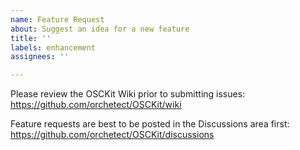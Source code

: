 ```yaml
---
name: Feature Request
about: Suggest an idea for a new feature
title: ''
labels: enhancement
assignees: ''

---
```


Please review the OSCKit Wiki prior to submitting issues:
https://github.com/orchetect/OSCKit/wiki

Feature requests are best to be posted in the Discussions area first:
https://github.com/orchetect/OSCKit/discussions

